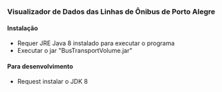 ### Visualizador de Dados das Linhas de Ônibus de Porto Alegre

#### Instalação

- Requer JRE Java 8 instalado para executar o programa
- Executar o jar "BusTransportVolume.jar"

#### Para desenvolvimento

- Request instalar o JDK 8